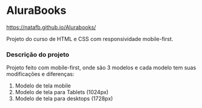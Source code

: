 # AluraBooks
<a>https://natafb.github.io/Alurabooks/</a>

Projeto do curso de HTML e CSS com responsividade mobile-first.

<h3>Descrição do projeto</h3>
Projeto feito com mobile-first, onde são 3 modelos e cada modelo tem suas modificações e diferenças:

1. Modelo de tela mobile 
2. Modelo de tela para Tablets (1024px)
3. Modelo de tela para desktops (1728px)
